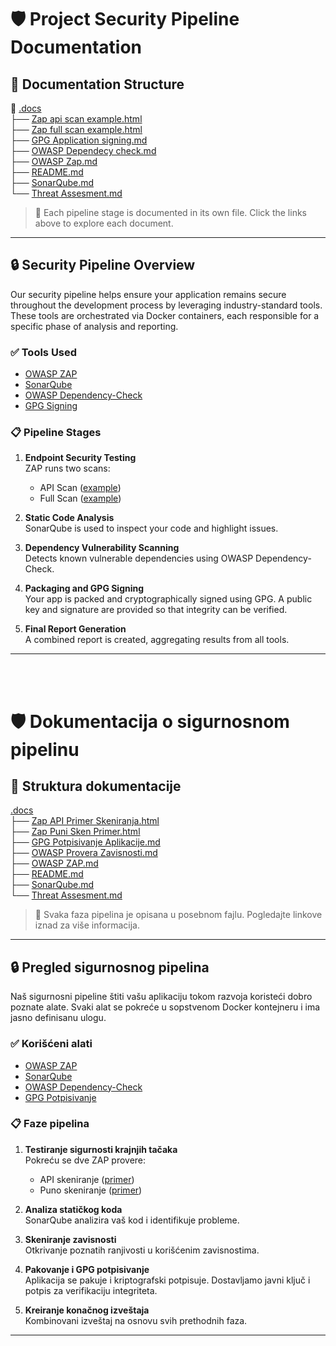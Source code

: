 # 🛡️ Project Security Pipeline Documentation

## 📂 Documentation Structure

📁 [.docs](https://github.com/nemanjamt/digital-library/tree/master/.docs)  
├── [Zap api scan example.html](https://github.com/nemanjamt/digital-library/blob/master/.docs/Zap%20api%20scan%20example.html)  
├── [Zap full scan example.html](https://github.com/nemanjamt/digital-library/blob/master/.docs/Zap%20full%20scan%20example.html)  
├── [GPG Application signing.md](https://github.com/nemanjamt/digital-library/blob/master/.docs/GPG%20Application%20signing.md#english)   
├── [OWASP Dependecy check.md](https://github.com/nemanjamt/digital-library/blob/master/.docs/OWASP%20Dependecy%20check.md#english)  
├── [OWASP Zap.md](https://github.com/nemanjamt/digital-library/blob/master/.docs/OWASP%20Zap.md#english)  
├── [README.md](https://github.com/nemanjamt/digital-library/blob/master/.docs/README.md)  
├── [SonarQube.md](https://github.com/nemanjamt/digital-library/blob/master/.docs/SonarQube.md#english) <br>
└── [Threat Assesment.md](https://github.com/nemanjamt/digital-library/blob/master/.docs/Threat%20Assesment.md#english) <br>  


> 📄 Each pipeline stage is documented in its own file. Click the links above to explore each document.

---

## 🔒 Security Pipeline Overview

Our security pipeline helps ensure your application remains secure throughout the development process by leveraging industry-standard tools. These tools are orchestrated via Docker containers, each responsible for a specific phase of analysis and reporting.

### ✅ Tools Used

- [OWASP ZAP](https://owasp.org/www-project-zap/)
- [SonarQube](https://www.sonarsource.com/products/sonarqube/)
- [OWASP Dependency-Check](https://owasp.org/www-project-dependency-check/)
- [GPG Signing](https://gnupg.org/)

### 📋 Pipeline Stages

1. **Endpoint Security Testing**  
   ZAP runs two scans:
   - API Scan ([example](https://github.com/your-org/your-repo/blob/main/.docs/Zap%20api%20scan%20example.html))
   - Full Scan ([example](https://github.com/your-org/your-repo/blob/main/.docs/Zap%20full%20scan%20example.html))

2. **Static Code Analysis**  
   SonarQube is used to inspect your code and highlight issues.

3. **Dependency Vulnerability Scanning**  
   Detects known vulnerable dependencies using OWASP Dependency-Check.

4. **Packaging and GPG Signing**  
   Your app is packed and cryptographically signed using GPG. A public key and signature are provided so that integrity can be verified.

5. **Final Report Generation**  
   A combined report is created, aggregating results from all tools.

---
<br>
<br>

# 🛡️ Dokumentacija o sigurnosnom pipelinu

## 📂 Struktura dokumentacije

[.docs](https://github.com/nemanjamt/digital-library/tree/master/.docs) <br>
├── [Zap API Primer Skeniranja.html](https://github.com/nemanjamt/digital-library/blob/master/.docs/Zap%20api%20scan%20example.html) <br>
├── [Zap Puni Sken Primer.html](https://github.com/nemanjamt/digital-library/blob/master/.docs/Zap%20full%20scan%20example.html)  <br>
├── [GPG Potpisivanje Aplikacije.md](https://github.com/nemanjamt/digital-library/blob/master/.docs/GPG%20Application%20signing.md#srpski) <br>
├── [OWASP Provera Zavisnosti.md](https://github.com/nemanjamt/digital-library/blob/master/.docs/OWASP%20Dependecy%20check.md#srpski)   <br>
├── [OWASP ZAP.md](https://github.com/nemanjamt/digital-library/blob/master/.docs/OWASP%20Zap.md#srpski)   <br>
├── [README.md](https://github.com/nemanjamt/digital-library/blob/master/.docs/README.md) <br>
├── [SonarQube.md](https://github.com/nemanjamt/digital-library/blob/master/.docs/SonarQube.md#srpski) <br>
└── [Threat Assesment.md](https://github.com/nemanjamt/digital-library/blob/master/.docs/Threat%20Assesment.md#srpski) <br>

> 📄 Svaka faza pipelina je opisana u posebnom fajlu. Pogledajte linkove iznad za više informacija.

---

## 🔒 Pregled sigurnosnog pipelina

Naš sigurnosni pipeline štiti vašu aplikaciju tokom razvoja koristeći dobro poznate alate. Svaki alat se pokreće u sopstvenom Docker kontejneru i ima jasno definisanu ulogu.

### ✅ Korišćeni alati

- [OWASP ZAP](https://owasp.org/www-project-zap/)
- [SonarQube](https://www.sonarsource.com/products/sonarqube/)
- [OWASP Dependency-Check](https://owasp.org/www-project-dependency-check/)
- [GPG Potpisivanje](https://gnupg.org/)

### 📋 Faze pipelina

1. **Testiranje sigurnosti krajnjih tačaka**  
   Pokreću se dve ZAP provere:
   - API skeniranje ([primer](https://github.com/your-org/your-repo/blob/main/.docs/Zap%20api%20scan%20example.html))
   - Puno skeniranje ([primer](https://github.com/your-org/your-repo/blob/main/.docs/Zap%20full%20scan%20example.html))

2. **Analiza statičkog koda**  
   SonarQube analizira vaš kod i identifikuje probleme.

3. **Skeniranje zavisnosti**  
   Otkrivanje poznatih ranjivosti u korišćenim zavisnostima.

4. **Pakovanje i GPG potpisivanje**  
   Aplikacija se pakuje i kriptografski potpisuje. Dostavljamo javni ključ i potpis za verifikaciju integriteta.

5. **Kreiranje konačnog izveštaja**  
   Kombinovani izveštaj na osnovu svih prethodnih faza.

---

